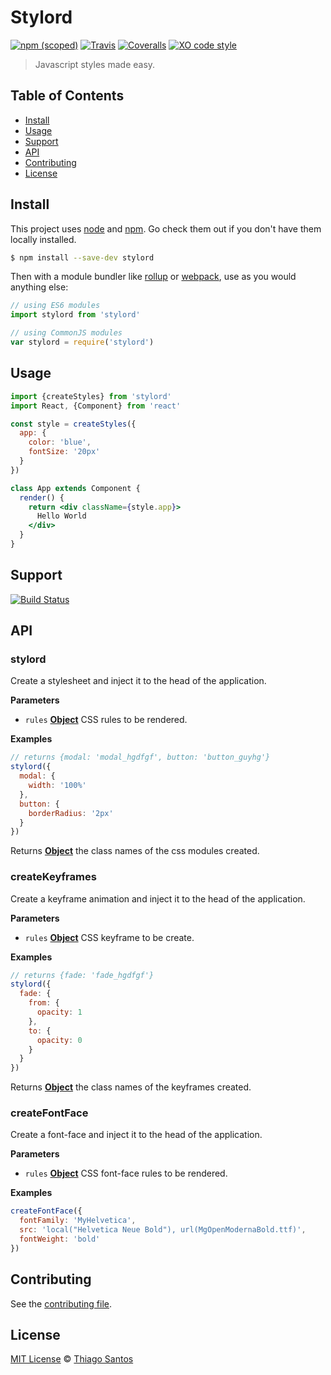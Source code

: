 # Stylord

[![npm (scoped)](https://img.shields.io/npm/v/stylord.svg)](https://www.npmjs.com/package/stylord)
[![Travis](https://img.shields.io/travis/thiamsantos/stylord.svg)](https://travis-ci.org/thiamsantos/stylord)
[![Coveralls](https://img.shields.io/coveralls/thiamsantos/stylord.svg)](https://coveralls.io/github/thiamsantos/stylord?branch=master)
[![XO code style](https://img.shields.io/badge/code_style-XO-5ed9c7.svg)](https://github.com/sindresorhus/xo)

> Javascript styles made easy.

## Table of Contents

-   [Install](#install)
-   [Usage](#usage)
-   [Support](#support)
-   [API](#api)
-   [Contributing](#contributing)
-   [License](#license)

## Install

This project uses [node](http://nodejs.org) and [npm](https://npmjs.com). Go check them out if you don't have them locally installed.

```sh
$ npm install --save-dev stylord
```

Then with a module bundler like [rollup](http://rollupjs.org/) or [webpack](https://webpack.js.org/), use as you would anything else:

```javascript
// using ES6 modules
import stylord from 'stylord'

// using CommonJS modules
var stylord = require('stylord')
```

## Usage

```jsx
import {createStyles} from 'stylord'
import React, {Component} from 'react'

const style = createStyles({
  app: {
    color: 'blue',
    fontSize: '20px'
  }
})

class App extends Component {
  render() {
    return <div className={style.app}>
      Hello World
    </div>
  }
}
```

## Support

[![Build Status](https://saucelabs.com/browser-matrix/stylord.svg)](https://saucelabs.com/u/stylord)

## API

<!-- Generated by documentation.js. Update this documentation by updating the source code. -->

### stylord

Create a stylesheet and inject it to the head of the application.

**Parameters**

-   `rules` **[Object](https://developer.mozilla.org/en-US/docs/Web/JavaScript/Reference/Global_Objects/Object)** CSS rules to be rendered.

**Examples**

```javascript
// returns {modal: 'modal_hgdfgf', button: 'button_guyhg'}
stylord({
  modal: {
    width: '100%'
  },
  button: {
    borderRadius: '2px'
  }
})
```

Returns **[Object](https://developer.mozilla.org/en-US/docs/Web/JavaScript/Reference/Global_Objects/Object)** the class names of the css modules created.

### createKeyframes

Create a keyframe animation and inject it to the head of the application.

**Parameters**

-   `rules` **[Object](https://developer.mozilla.org/en-US/docs/Web/JavaScript/Reference/Global_Objects/Object)** CSS keyframe to be create.

**Examples**

```javascript
// returns {fade: 'fade_hgdfgf'}
stylord({
  fade: {
    from: {
      opacity: 1
    },
    to: {
      opacity: 0
    }
  }
})
```

Returns **[Object](https://developer.mozilla.org/en-US/docs/Web/JavaScript/Reference/Global_Objects/Object)** the class names of the keyframes created.

### createFontFace

Create a font-face and inject it to the head of the application.

**Parameters**

-   `rules` **[Object](https://developer.mozilla.org/en-US/docs/Web/JavaScript/Reference/Global_Objects/Object)** CSS font-face rules to be rendered.

**Examples**

```javascript
createFontFace({
  fontFamily: 'MyHelvetica',
  src: 'local("Helvetica Neue Bold"), url(MgOpenModernaBold.ttf)',
  fontWeight: 'bold'
})
```

## Contributing

See the [contributing file](CONTRIBUTING.md).

## License

[MIT License](LICENSE.md) © [Thiago Santos](https://thiamsantos.github.io/)
